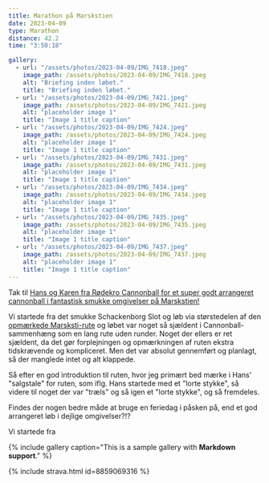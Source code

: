 ```yaml
---
title: Marathon på Marskstien
date: 2023-04-09
type: Marathon
distance: 42.2
time: "3:50:18"

gallery:
  - url: "/assets/photos/2023-04-09/IMG_7418.jpeg"
    image_path: /assets/photos/2023-04-09/IMG_7418.jpeg
    alt: "Briefing inden løbet."
    title: "Briefing inden løbet."
  - url: "/assets/photos/2023-04-09/IMG_7421.jpeg"
    image_path: /assets/photos/2023-04-09/IMG_7421.jpeg
    alt: "placeholder image 1"
    title: "Image 1 title caption"
  - url: "/assets/photos/2023-04-09/IMG_7424.jpeg"
    image_path: /assets/photos/2023-04-09/IMG_7424.jpeg
    alt: "placeholder image 1"
    title: "Image 1 title caption"
  - url: "/assets/photos/2023-04-09/IMG_7431.jpeg"
    image_path: /assets/photos/2023-04-09/IMG_7431.jpeg
    alt: "placeholder image 1"
    title: "Image 1 title caption"
  - url: "/assets/photos/2023-04-09/IMG_7434.jpeg"
    image_path: /assets/photos/2023-04-09/IMG_7434.jpeg
    alt: "placeholder image 1"
    title: "Image 1 title caption"
  - url: "/assets/photos/2023-04-09/IMG_7435.jpeg"
    image_path: /assets/photos/2023-04-09/IMG_7435.jpeg
    alt: "placeholder image 1"
    title: "Image 1 title caption"
  - url: "/assets/photos/2023-04-09/IMG_7437.jpeg"
    image_path: /assets/photos/2023-04-09/IMG_7437.jpeg
    alt: "placeholder image 1"
    title: "Image 1 title caption"
---
```


Tak til <a href="http://rødekrocannonball.noteit.dk/moegeltoender-cannonball/loeb/marathon-paa-marskstien-2023/">Hans og Karen fra Rødekro Cannonball for et super godt arrangeret cannonball i fantastisk smukke omgivelser på Marskstien!</a>

Vi startede fra det smukke Schackenborg Slot og løb via størstedelen af den <a href="https://toendermarsken.dk/marskstien/">opmærkede Marsksti-rute</a> og løbet var noget så sjældent i Cannonball-sammenhæng som en lang rute uden runder. Noget der ellers er ret sjældent, da det gør forplejningen og opmærkningen af ruten ekstra tidskrævende og kompliceret. Men det var absolut gennemført og planlagt, så der manglede intet og alt klappede.

Så efter en god introduktion til ruten, hvor jeg primært bed mærke i Hans' "salgstale" for ruten, som iflg. Hans startede med et "lorte stykke", så videre til noget der var "træls" og så igen et "lorte stykke", og så fremdeles.

Findes der nogen bedre måde at bruge en feriedag i påsken på, end et god arrangeret løb i dejlige omgivelser?!?

Vi startede fra 

{% include gallery caption="This is a sample gallery with **Markdown support**." %}

{% include strava.html id=8859069316 %}

